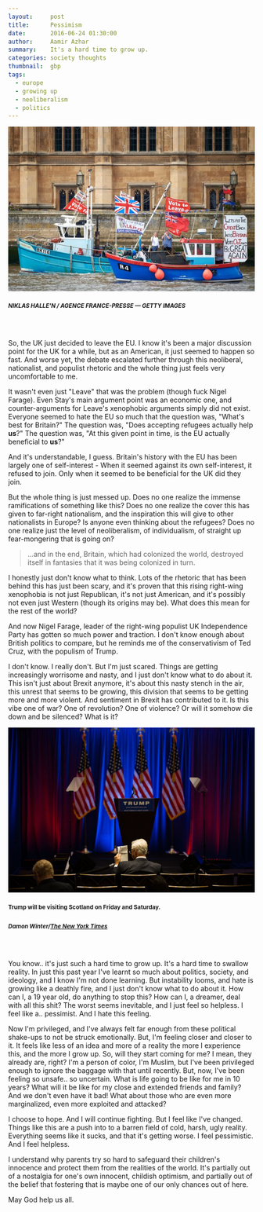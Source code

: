 ```yaml
---
layout:     post
title:      Pessimism
date:       2016-06-24 01:30:00
author:     Aamir Azhar
summary:    It's a hard time to grow up.
categories: society thoughts
thumbnail:  gbp
tags:
  - europe
  - growing up
  - neoliberalism
  - politics
---
```

![Brexit-Supporters](/resources/images/06-24-2016/brexit1.jpg)

##### <sup>*NIKLAS HALLE'N / AGENCE FRANCE-PRESSE — GETTY IMAGES*</sup>

&nbsp;

So, the UK just decided to leave the EU. I know it's been a major discussion point for the UK for a while, but as an American, it just seemed to happen so fast. And worse yet, the debate escalated further through this neoliberal, nationalist, and populist rhetoric and the whole thing just feels very uncomfortable to me.

It wasn't even just "Leave" that was the problem (though fuck Nigel Farage). Even Stay's main argument point was an economic one, and counter-arguments for Leave's xenophobic arguments simply did not exist. Everyone seemed to hate the EU so much that the question was, "What's best for Britain?" The question was, "Does accepting refugees actually help **us**?" The question was, "At this given point in time, is the EU actually beneficial to **us**?"

And it's understandable, I guess. Britain's history with the EU has been largely one of self-interest - When it seemed against its own self-interest, it refused to join. Only when it seemed to be beneficial for the UK did they join.

But the whole thing is just messed up. Does no one realize the immense ramifications of something like this? Does no one realize the cover this has given to far-right nationalism, and the inspiration this will give to other nationalists in Europe? Is anyone even thinking about the refugees? Does no one realize just the level of neoliberalism, of individualism, of straight up fear-mongering that is going on?

> ...and in the end, Britain, which had colonized the world, destroyed itself in fantasies that it was being colonized in turn.

I honestly just don't know what to think. Lots of the rhetoric that has been behind this has just been scary, and it's proven that this rising right-wing xenophobia is not just Republican, it's not just American, and it's possibly not even just Western (though its origins may be). What does this mean for the rest of the world?

And now Nigel Farage, leader of the right-wing populist UK Independence Party has gotten so much power and traction. I don't know enough about British politics to compare, but he reminds me of the conservativism of Ted Cruz, with the populism of Trump.

I don't know. I really don't. But I'm just scared. Things are getting increasingly worrisome and nasty, and I just don't know what to do about it. This isn't just about Brexit anymore, it's about this nasty stench in the air, this unrest that seems to be growing, this division that seems to be getting more and more violent. And sentiment in Brexit has contributed to it. Is this vibe one of war? One of revolution? One of violence? Or will it somehow die down and be silenced? What is it?

![Trump-In-Scotland](/resources/images/06-24-2016/trump-scotland.jpg)

#### <sup>Trump will be visiting Scotland on Friday and Saturday.</sup>

##### <sup>*Damon Winter/<a href="http://www.nytimes.com/2016/06/24/us/politics/donald-trump-follows-a-good-day-with-a-trip-to-scotland.html">The New York Times</a>*</sup>

&nbsp;

You know.. it's just such a hard time to grow up. It's a hard time to swallow reality. In just this past year I've learnt so much about politics, society, and ideology, and I know I'm not done learning. But instability looms, and hate is growing like a deathly fire, and I just don't know what to do about it. How can I, a 19 year old, do anything to stop this? How can I, a dreamer, deal with all this shit? The worst seems inevitable, and I just feel so helpless. I feel like a.. pessimist. And I hate this feeling.

Now I'm privileged, and I've always felt far enough from these political shake-ups to not be struck emotionally. But, I'm feeling closer and closer to it. It feels like less of an idea and more of a reality the more I experience this, and the more I grow up. So, will they start coming for me? I mean, they already are, right? I'm a person of color, I'm Muslim, but I've been privileged enough to ignore the baggage with that until recently. But, now, I've been feeling so unsafe.. so uncertain. What is life going to be like for me in 10 years? What will it be like for my close and extended friends and family? And we don't even have it bad! What about those who are even more marginalized, even more exploited and attacked?

I choose to hope. And I will continue fighting. But I feel like I've changed. Things like this are a push into to a barren field of cold, harsh, ugly reality. Everything seems like it sucks, and that it's getting worse. I feel pessimistic. And I feel helpless.

I understand why parents try so hard to safeguard their children's innocence and protect them from the realities of the world. It's partially out of a nostalgia for one's own innocent, childish optimism, and partially out of the belief that fostering that is maybe one of our only chances out of here.

May God help us all.
